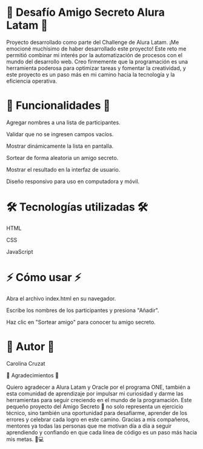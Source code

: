 <h1>🎁 Desafío Amigo Secreto Alura Latam 🎁</h1>
Proyecto desarrollado como parte del Challenge de Alura Latam. ¡Me emocioné muchísimo de haber desarrollado este proyecto! Este reto me permitió combinar mi interés por la automatización de procesos con el mundo del desarrollo web. Creo firmemente que la programación es una herramienta poderosa para optimizar tareas y fomentar la creatividad, y este proyecto es un paso más en mi camino hacia la tecnología y la eficiencia operativa.

<h1>🚀 Funcionalidades 🚀</h1>

Agregar nombres a una lista de participantes.

Validar que no se ingresen campos vacíos.

Mostrar dinámicamente la lista en pantalla.

Sortear de forma aleatoria un amigo secreto.

Mostrar el resultado en la interfaz de usuario.

Diseño responsivo para uso en computadora y móvil.

<h1>🛠 Tecnologías utilizadas 🛠</h1>

HTML

CSS

JavaScript

<h1>⚡ Cómo usar ⚡</h1>

Abra el archivo index.html en su navegador.

Escribe los nombres de los participantes y presiona "Añadir".

Haz clic en "Sortear amigo" para conocer tu amigo secreto.

<h1>📜 Autor 📜</h1>

Carolina Cruzat

🙏 Agradecimientos 🙏

Quiero agradecer a Alura Latam y Oracle por el programa ONE, también a esta comunidad de aprendizaje por impulsar mi curiosidad y darme las herramientas para seguir creciendo en el mundo de la programación. Este pequeño proyecto del Amigo Secreto 🎁 no solo representa un ejercicio técnico, sino también una oportunidad para desafiarme, aprender de los errores y celebrar cada logro en este camino. Gracias a mis compañeros, mentores ya todas las personas que me motivan día a día a seguir aprendiendo y confiando en que cada línea de código es un paso más hacia mis metas. 🚀💻

